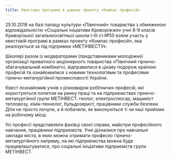 ```yaml
---
title: Квестова програма в рамках проекту «Компас професій»
---
```


25.10.2018 на базі палацу культури «Північний» товариства з обмеженою відповідальністю «Соціальні ініціативи Криворіжжя» учні 8-9 класів Криворізької загальноосвітньої школи І-ІІІ ст.№55 взяли участь у квестовій програмі в рамках проекту «Компас професій», яка реалізується за під підтримки «МЕТІНВЕСТУ».

Школярі разом із модераторами (представниками молодіжної організації приватного акціонерного товариства «Північний гірничо-збагачувальний комбінат»), відправилися в цікаву подорож країною професій та ознайомилися з новими технологіями та професіями гірничо-металургійної промисловості України.

Квест познайомив учнів з різновидом робітничих професій, які користуються попитом на ринку праці та на підприємствах гірничо-металургійної групи МЕТІНВЕСТ: геолог, електрослюсар, машиніст тепловозу, хімік-технолог, бульдозерист, працівники служби безпеки. Діти не просто почули, а й побачили, як виконуються ті чи інші прийоми на робочому місці.

Усі професії представляли фахівці своєї справи, майстри професійного навчання, працівники підприємств. Учні дізналися про навчальні заклади міста, в яких можна отримати професію гірничо-металургійного напряму, на які підприємства можна буде працевлаштуватися, про соціальні ініціативи підприємств групи МЕТІНВЕСТ.

<slideshow id="_/72157675117769268" />
